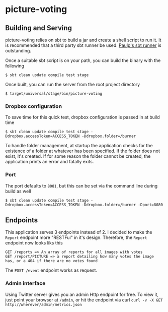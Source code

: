 picture-voting
=====

## Building and Serving
picture-voting relies on sbt to build a jar and create a shell script to run it. It is recommended
that a third party sbt runner be used. [Paulp's sbt runner](https://github.com/paulp/sbt-extras)
is outstanding.

Once a suitable sbt script is on your path, you can build the binary with the following
```shell
$ sbt clean update compile test stage
```

Once built, you can run the server from the root project directory
```shell
$ target/universal/stage/bin/picture-voting
```

### Dropbox configuration
To save time for this quick test, dropbox configuration is passed in at build time
```shell
$ sbt clean update compile test stage -Ddropbox.accessToken=ACCESS_TOKEN -Ddropbox.folder=/burner
```
To handle folder management, at startup the application checks for the existence of a folder at
whatever has been specified. If the folder does not exist, it's created. If for some reason the folder
cannot be created, the application prints an error and fatally exits.

### Port
The port defaults to `8081`, but this can be set via the command line during build as well
```shell
$ sbt clean update compile test stage -Ddropbox.accessToken=ACCESS_TOKEN -Ddropbox.folder=/burner -Dport=8080
```

## Endpoints
This application serves 3 endpoints instead of 2. I decided to make the `Report` endpoint more "RESTFul"
in it's design. Therefore, the `Report` endpoint now looks liks this
```shell
GET /reports => An array of reports for all images with votes
GET /report/PICTURE => a report detailing how many votes the image has, or a 404 if there are no votes found
```
The `POST /event` endpoint works as request.

### Admin interface
Using Twitter server gives you an admin Http endpoint for free. To view it, just point your browser at `/admin`, or hit the endpoint
via curl `curl -v -X GET http://wherever/admin/metrics.json`
